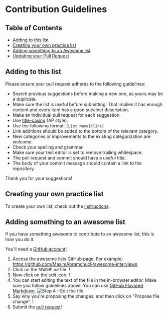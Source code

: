 # Contribution Guidelines

## Table of Contents
- [Adding to this list](#adding-to-this-list)
- [Creating your own practice list](#creating-your-own-practice-list)
- [Adding something to an Awesome list](#adding-something-to-an-awesome-list)
- [Updating your Pull Request](#updating-your-pull-request)

## Adding to this list

Please ensure your pull request adheres to the following guidelines:

- Search previous suggestions before making a new one, as yours may be a duplicate.
- Make sure the list is useful before submitting. That implies it has enough content and every item has a good succinct description.
- Make an individual pull request for each suggestion.
- Use [title-casing](http://titlecapitalization.com) (AP style). 
- Use the following format: `[List Name](link)`
- Link additions should be added to the bottom of the relevant category.
- New categories or improvements to the existing categorization are welcome.
- Check your spelling and grammar.
- Make sure your text editor is set to remove trailing whitespace.
- The pull request and commit should have a useful title.
- The body of your commit message should contain a link to the repository.

Thank you for your suggestions!

## Creating your own practice list

To create your own list, check out the [instructions](create-list.md).

## Adding something to an awesome list

If you have something awesome to contribute to an awesome list, this is how you do it.

You'll need a [GitHub account](https://github.com/join)!

1. Access the awesome lists GitHub page. For example: https://github.com/MaximAbramchuck/awesome-interviews
2. Click on the `README.md` file: !
3. Now click on the edit icon. !
4. You can start editing the text of the file in the in-browser editor. Make sure you follow guidelines above. You can use [GitHub Flavored Markdown](https://help.github.com/articles/github-flavored-markdown/). ![Step 4 - Edit the file](https://leto2f.storage.yandex.net/rdisk/0101ae04ba3a6d2e36f8fec8fd66929bce822ac477828c9d9af97e9fbf24b4cb/inf/n_E0tlZ5u0HYaW2S1k6W1nTYNnR-DKS78m3QtdFbkTzcjSj0Y-rzN10vrGMs85gbrez8mFR3TRJcMWTuPN3F-A==?uid=0&filename=2015-11-28%2013-31-20%20Editing%20awesome-interviews%20README.md%20at%20master%20%C2%B7%20MaximAbramchuck%20awesome-interviews.png&disposition=inline&hash=&limit=0&content_type=image%2Fpng&tknv=v2&rtoken=7cb5689a2bde8e7a302bcb7c55b41c7c&force_default=no&ycrid=na-0c11edf2ab8448c3bc9b221e3139c857-downloader10e)
5. Say why you're proposing the changes, and then click on "Propose file change". !
6. Submit the [pull request](https://help.github.com/articles/using-pull-requests/)!